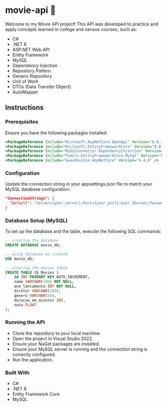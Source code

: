 
  <h1>movie-api 🎥</h1>
  <p>Welcome to my Movie API project! This API was developed to practice and apply concepts learned in college and various courses, such as:</p>
  
  * C#
  * .NET 8
  * ASP.NET Web API
  * Entity Framework
  * MySQL
  * Dependency Injection
  * Repository Pattern
  * Generic Repository
  * Unit of Work
  * DTOs (Data Transfer Object)
  * AutoMapper
  

## Instructions

### Prerequisites

Ensure you have the following packages installed:

```xml
<PackageReference Include="Microsoft.AspNetCore.OpenApi" Version="8.0.7" />
<PackageReference Include="Microsoft.EntityFrameworkCore" Version="8.0.7" />
<PackageReference Include="MySqlConnector.DependencyInjection" Version="2.3.6" />
<PackageReference Include="Pomelo.EntityFrameworkCore.MySql" Version="8.0.2" />
<PackageReference Include="Swashbuckle.AspNetCore" Version="6.4.0" />
```

### Configuration
Update the connection string in your appsettings.json file to match your MySQL database configuration:

```json
"ConnectionStrings": {
  "Default": "Server={your_server};Port={your_port};User ID=root;Password={your_password};Database=movie_db"
}
```

### Database Setup (MySQL)
To set up the database and the table, execute the following SQL commands:

```sql
-- creating the database
CREATE DATABASE movie_db;

-- using database we created
USE movie_db;

-- creating the movies table
CREATE TABLE tb_Movies (
    id INT PRIMARY KEY AUTO_INCREMENT,
    name VARCHAR(100) NOT NULL,
    ano_lancamento INT NOT NULL, 
    diretor VARCHAR(200),
    genero VARCHAR(50),
    duracao_em_minutos INT,
    nota FLOAT
);
```

### Running the API
* Clone the repository to your local machine.
* Open the project in Visual Studio 2022.
* Ensure your NuGet packages are installed.
* Ensure your MySQL server is running and the connection string is correctly configured.
* Run the application.

### Built With
* C#
* .NET 8
* Entity Framework Core
* MySQL

